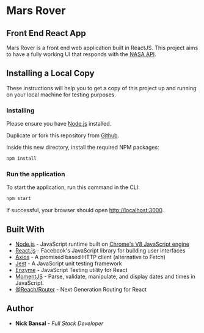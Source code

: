 # Mars Rover

## Front End React App

Mars Rover is a front end web application built in ReactJS. This project aims to have a fully working UI that responds with the [NASA API](https://images.nasa.gov/docs/images.nasa.gov_api_docs.pdf).

## Installing a Local Copy

These instructions will help you to get a copy of this project up and running on your local machine for testing purposes.

### Installing

Please ensure you have [Node.js](https://nodejs.org/en/download/) installed.

Duplicate or fork this repository from [Github](https://github.com/NickBansal/MarsRover).

Inside this new directory, install the required NPM packages:

```bash
npm install
```

### Run the application

To start the application, run this command in the CLI:

```bash
npm start
```

If successful, your browser should open [http://localhost:3000](http://localhost:3000).


## Built With

* [Node.js](https://nodejs.org/) - JavaScript runtime built on [Chrome's V8 JavaScript engine](https://developers.google.com/v8/)
* [React.js](https://reactjs.org/) - Facebook's JavaScript library for building user interfaces
* [Axios](https://www.npmjs.com/package/axios) - A promised based HTTP client (alternative to Fetch)
* [Jest](https://jestjs.io/) - A JavaScript unit testing framework
* [Enzyme](https://airbnb.io/enzyme/docs/api/) - JavaScript Testing utility for React 
* [MomentJS](https://momentjs.com/) - Parse, validate, manipulate, and display dates and times in JavaScript.
* [@Reach/Router](https://reach.tech/router) - Next Generation Routing for React

## Author

* **Nick Bansal** - *Full Stack Developer*